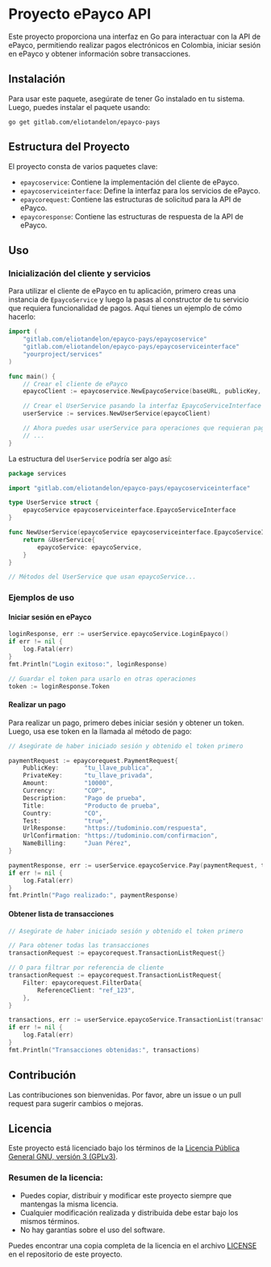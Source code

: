 # Proyecto ePayco API

Este proyecto proporciona una interfaz en Go para interactuar con la API de ePayco, permitiendo realizar pagos electrónicos en Colombia, iniciar sesión en ePayco y obtener información sobre transacciones.

## Instalación

Para usar este paquete, asegúrate de tener Go instalado en tu sistema. Luego, puedes instalar el paquete usando:

```
go get gitlab.com/eliotandelon/epayco-pays
```

## Estructura del Proyecto

El proyecto consta de varios paquetes clave:

- `epaycoservice`: Contiene la implementación del cliente de ePayco.
- `epaycoserviceinterface`: Define la interfaz para los servicios de ePayco.
- `epaycorequest`: Contiene las estructuras de solicitud para la API de ePayco.
- `epaycoresponse`: Contiene las estructuras de respuesta de la API de ePayco.

## Uso

### Inicialización del cliente y servicios

Para utilizar el cliente de ePayco en tu aplicación, primero creas una instancia de `EpaycoService` y luego la pasas al constructor de tu servicio que requiera funcionalidad de pagos. Aquí tienes un ejemplo de cómo hacerlo:

```go
import (
    "gitlab.com/eliotandelon/epayco-pays/epaycoservice"
    "gitlab.com/eliotandelon/epayco-pays/epaycoserviceinterface"
    "yourproject/services"
)

func main() {
    // Crear el cliente de ePayco
    epaycoClient := epaycoservice.NewEpaycoService(baseURL, publicKey, privateKey)

    // Crear el UserService pasando la interfaz EpaycoServiceInterface
    userService := services.NewUserService(epaycoClient)

    // Ahora puedes usar userService para operaciones que requieran pagos
    // ...
}
```

La estructura del `UserService` podría ser algo así:

```go
package services

import "gitlab.com/eliotandelon/epayco-pays/epaycoserviceinterface"

type UserService struct {
    epaycoService epaycoserviceinterface.EpaycoServiceInterface
}

func NewUserService(epaycoService epaycoserviceinterface.EpaycoServiceInterface) *UserService {
    return &UserService{
        epaycoService: epaycoService,
    }
}

// Métodos del UserService que usan epaycoService...
```

### Ejemplos de uso

#### Iniciar sesión en ePayco

```go
loginResponse, err := userService.epaycoService.LoginEpayco()
if err != nil {
    log.Fatal(err)
}
fmt.Println("Login exitoso:", loginResponse)

// Guardar el token para usarlo en otras operaciones
token := loginResponse.Token
```

#### Realizar un pago

Para realizar un pago, primero debes iniciar sesión y obtener un token. Luego, usa ese token en la llamada al método de pago:

```go
// Asegúrate de haber iniciado sesión y obtenido el token primero

paymentRequest := epaycorequest.PaymentRequest{
    PublicKey:       "tu_llave_publica",
    PrivateKey:      "tu_llave_privada",
    Amount:          "10000",
    Currency:        "COP",
    Description:     "Pago de prueba",
    Title:           "Producto de prueba",
    Country:         "CO",
    Test:            "true",
    UrlResponse:     "https://tudominio.com/respuesta",
    UrlConfirmation: "https://tudominio.com/confirmacion",
    NameBilling:     "Juan Pérez",
}

paymentResponse, err := userService.epaycoService.Pay(paymentRequest, token)
if err != nil {
    log.Fatal(err)
}
fmt.Println("Pago realizado:", paymentResponse)
```

#### Obtener lista de transacciones

```go
// Asegúrate de haber iniciado sesión y obtenido el token primero

// Para obtener todas las transacciones
transactionRequest := epaycorequest.TransactionListRequest{}

// O para filtrar por referencia de cliente
transactionRequest := epaycorequest.TransactionListRequest{
    Filter: epaycorequest.FilterData{
        ReferenceClient: "ref_123",
    },
}

transactions, err := userService.epaycoService.TransactionList(transactionRequest, token)
if err != nil {
    log.Fatal(err)
}
fmt.Println("Transacciones obtenidas:", transactions)
```

## Contribución

Las contribuciones son bienvenidas. Por favor, abre un issue o un pull request para sugerir cambios o mejoras.

## Licencia

Este proyecto está licenciado bajo los términos de la [Licencia Pública General GNU, versión 3 (GPLv3)](https://www.gnu.org/licenses/gpl-3.0.html).

### Resumen de la licencia:

- Puedes copiar, distribuir y modificar este proyecto siempre que mantengas la misma licencia.
- Cualquier modificación realizada y distribuida debe estar bajo los mismos términos.
- No hay garantías sobre el uso del software.

Puedes encontrar una copia completa de la licencia en el archivo [LICENSE](./LICENSE) en el repositorio de este proyecto.
